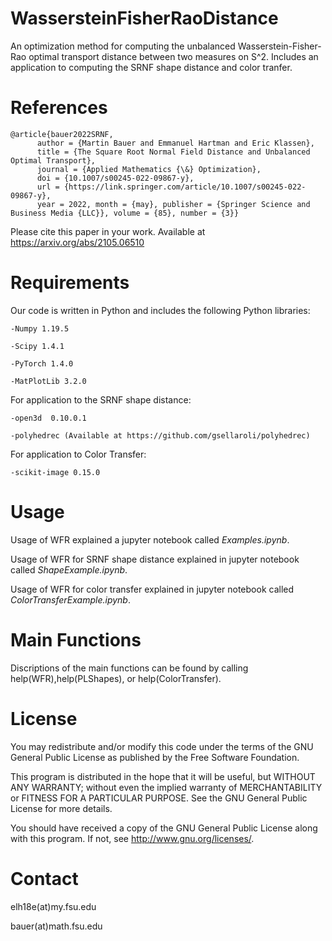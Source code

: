 # WassersteinFisherRaoDistance
An optimization method for computing the unbalanced Wasserstein-Fisher-Rao optimal transport distance between two measures on S^2. Includes an application to computing the SRNF shape distance and color tranfer.

# References

```
@article{bauer2022SRNF, 
      author = {Martin Bauer and Emmanuel Hartman and Eric Klassen}, 
      title = {The Square Root Normal Field Distance and Unbalanced Optimal Transport}, 
      journal = {Applied Mathematics {\&} Optimization},  
      doi = {10.1007/s00245-022-09867-y}, 
      url = {https://link.springer.com/article/10.1007/s00245-022-09867-y}, 
      year = 2022, month = {may}, publisher = {Springer Science and Business Media {LLC}}, volume = {85}, number = {3}}
```
Please cite this paper in your work. Available at https://arxiv.org/abs/2105.06510

# Requirements

Our code is written in Python and includes the following Python libraries:

    -Numpy 1.19.5

    -Scipy 1.4.1

    -PyTorch 1.4.0

    -MatPlotLib 3.2.0
  
  For application to the SRNF shape distance:
  
    -open3d  0.10.0.1
  
    -polyhedrec (Available at https://github.com/gsellaroli/polyhedrec)
  
  For application to Color Transfer:
  
    -scikit-image 0.15.0

# Usage

Usage of WFR explained a jupyter notebook called *Examples.ipynb*. 

Usage of WFR for SRNF shape distance explained in jupyter notebook called *ShapeExample.ipynb*. 

Usage of WFR for color transfer explained in jupyter notebook called *ColorTransferExample.ipynb*.

# Main Functions

Discriptions of the main functions can be found by calling help(WFR),help(PLShapes), or help(ColorTransfer).
        
# License

You may redistribute and/or modify this code under the terms of the GNU General Public License as published by the Free Software Foundation.

This program is distributed in the hope that it will be useful, but WITHOUT ANY WARRANTY; without even the implied warranty of MERCHANTABILITY or FITNESS FOR A PARTICULAR PURPOSE. See the GNU General Public License for more details.

You should have received a copy of the GNU General Public License along with this program. If not, see http://www.gnu.org/licenses/.

# Contact

elh18e(at)my.fsu.edu

bauer(at)math.fsu.edu
